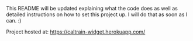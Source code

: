 This README will be updated explaining what the code does as well as detailed instructions on how to set this project up. I will do that as soon as I can. :)

Project hosted at: https://caltrain-widget.herokuapp.com/
